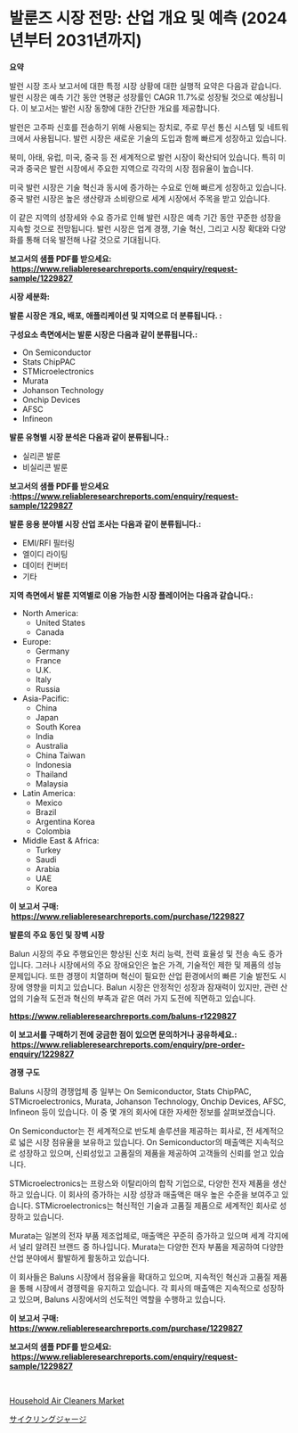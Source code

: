 <p><h1>발룬즈 시장 전망: 산업 개요 및 예측 (2024년부터 2031년까지)</h1></p><p><strong>요약</strong></p>
<p><p>발런 시장 조사 보고서에 대한 특정 시장 상황에 대한 실행적 요약은 다음과 같습니다. 발런 시장은 예측 기간 동안 연평균 성장률인 CAGR 11.7%로 성장될 것으로 예상됩니다. 이 보고서는 발런 시장 동향에 대한 간단한 개요를 제공합니다.</p><p>발런은 고주파 신호를 전송하기 위해 사용되는 장치로, 주로 무선 통신 시스템 및 네트워크에서 사용됩니다. 발런 시장은 새로운 기술의 도입과 함께 빠르게 성장하고 있습니다.</p><p>북미, 아태, 유럽, 미국, 중국 등 전 세계적으로 발런 시장이 확산되어 있습니다. 특히 미국과 중국은 발런 시장에서 주요한 지역으로 각각의 시장 점유율이 높습니다.</p><p>미국 발런 시장은 기술 혁신과 동시에 증가하는 수요로 인해 빠르게 성장하고 있습니다. 중국 발런 시장은 높은 생산량과 소비량으로 세계 시장에서 주목을 받고 있습니다.</p><p>이 같은 지역의 성장세와 수요 증가로 인해 발런 시장은 예측 기간 동안 꾸준한 성장을 지속할 것으로 전망됩니다. 발런 시장은 업계 경쟁, 기술 혁신, 그리고 시장 확대와 다양화를 통해 더욱 발전해 나갈 것으로 기대됩니다.</p></p>
<p><strong>보고서의 샘플 PDF를 받으세요: &nbsp;<a href="https://www.reliableresearchreports.com/enquiry/request-sample/1229827">https://www.reliableresearchreports.com/enquiry/request-sample/1229827</a></strong></p>
<p><strong>시장 세분화:</strong></p>
<p><strong> 발룬 시장은 개요, 배포, 애플리케이션 및 지역으로 더 분류됩니다. :</strong></p>
<p><strong>구성요소 측면에서는 발룬 시장은 다음과 같이 분류됩니다.:</strong></p>
<p><ul><li>On Semiconductor</li><li>Stats ChipPAC</li><li>STMicroelectronics</li><li>Murata</li><li>Johanson Technology</li><li>Onchip Devices</li><li>AFSC</li><li>Infineon</li></ul></p>
<p><strong> 발룬 유형별 시장 분석은 다음과 같이 분류됩니다.:</strong></p>
<p><ul><li>실리콘 발룬</li><li>비실리콘 발룬</li></ul></p>
<p><strong>보고서의 샘플 PDF를 받으세요 :<a href="https://www.reliableresearchreports.com/enquiry/request-sample/1229827">https://www.reliableresearchreports.com/enquiry/request-sample/1229827</a></strong></p>
<p><strong> 발룬 응용 분야별 시장 산업 조사는 다음과 같이 분류됩니다.:</strong></p>
<p><ul><li>EMI/RFI 필터링</li><li>엘이디 라이팅</li><li>데이터 컨버터</li><li>기타</li></ul></p>
<p><strong>지역 측면에서 발룬 지역별로 이용 가능한 시장 플레이어는 다음과 같습니다.:</strong></p>
<p><ul>
    <li>
        North America:
        <ul>
            <li>United States</li>
            <li>Canada</li>
        </ul>
    </li>
    <li>
        Europe:
        <ul>
            <li>Germany</li>
            <li>France</li>
            <li>U.K.</li>
            <li>Italy</li>
            <li>Russia</li>
        </ul>
    </li>
    <li>
        Asia-Pacific:
        <ul>
            <li>China</li>
            <li>Japan</li>
            <li>South Korea</li>
            <li>India</li>
            <li>Australia</li>
            <li>China Taiwan</li>
            <li>Indonesia</li>
            <li>Thailand</li>
            <li>Malaysia</li>
        </ul>
    </li>
    <li>
        Latin America:
        <ul>
            <li>Mexico</li>
            <li>Brazil</li>
            <li>Argentina Korea</li>
            <li>Colombia</li>
        </ul>
    </li>
    <li>
        Middle East & Africa:
        <ul>
            <li>Turkey</li>
            <li>Saudi</li>
            <li>Arabia</li>
            <li>UAE</li>
            <li>Korea</li>
        </ul>
    </li>
    </ul></p>
<p><strong>이 보고서 구매: &nbsp;<a href="https://www.reliableresearchreports.com/purchase/1229827">https://www.reliableresearchreports.com/purchase/1229827</a></strong></p>
<p><strong>발룬의 주요 동인 및 장벽 시장</strong></p>
<p><p>Balun 시장의 주요 주행요인은 향상된 신호 처리 능력, 전력 효율성 및 전송 속도 증가입니다. 그러나 시장에서의 주요 장애요인은 높은 가격, 기술적인 제한 및 제품의 성능 문제입니다. 또한 경쟁이 치열하며 혁신이 필요한 산업 환경에서의 빠른 기술 발전도 시장에 영향을 미치고 있습니다. Balun 시장은 안정적인 성장과 잠재력이 있지만, 관련 산업의 기술적 도전과 혁신의 부족과 같은 여러 가지 도전에 직면하고 있습니다.</p></p>
<p><strong><a href="https://www.reliableresearchreports.com/baluns-r1229827">https://www.reliableresearchreports.com/baluns-r1229827</a></strong></p>
<p><strong>이 보고서를 구매하기 전에 궁금한 점이 있으면 문의하거나 공유하세요.: &nbsp;<a href="https://www.reliableresearchreports.com/enquiry/pre-order-enquiry/1229827">https://www.reliableresearchreports.com/enquiry/pre-order-enquiry/1229827</a></strong></p>
<p><strong>경쟁 구도</strong></p>
<p><p>Baluns 시장의 경쟁업체 중 일부는 On Semiconductor, Stats ChipPAC, STMicroelectronics, Murata, Johanson Technology, Onchip Devices, AFSC, Infineon 등이 있습니다. 이 중 몇 개의 회사에 대한 자세한 정보를 살펴보겠습니다.</p><p>On Semiconductor는 전 세계적으로 반도체 솔루션을 제공하는 회사로, 전 세계적으로 넓은 시장 점유율을 보유하고 있습니다. On Semiconductor의 매출액은 지속적으로 성장하고 있으며, 신뢰성있고 고품질의 제품을 제공하여 고객들의 신뢰를 얻고 있습니다.</p><p>STMicroelectronics는 프랑스와 이탈리아의 합작 기업으로, 다양한 전자 제품을 생산하고 있습니다. 이 회사의 증가하는 시장 성장과 매출액은 매우 높은 수준을 보여주고 있습니다. STMicroelectronics는 혁신적인 기술과 고품질 제품으로 세계적인 회사로 성장하고 있습니다.</p><p>Murata는 일본의 전자 부품 제조업체로, 매출액은 꾸준히 증가하고 있으며 세계 각지에서 널리 알려진 브랜드 중 하나입니다. Murata는 다양한 전자 부품을 제공하여 다양한 산업 분야에서 활발하게 활동하고 있습니다.</p><p>이 회사들은 Baluns 시장에서 점유율을 확대하고 있으며, 지속적인 혁신과 고품질 제품을 통해 시장에서 경쟁력을 유지하고 있습니다. 각 회사의 매출액은 지속적으로 성장하고 있으며, Baluns 시장에서의 선도적인 역할을 수행하고 있습니다.</p></p>
<p><strong>이 보고서 구매: &nbsp; <a href="https://www.reliableresearchreports.com/purchase/1229827">https://www.reliableresearchreports.com/purchase/1229827</a></strong></p>
<p><strong>보고서의 샘플 PDF를 받으세요: &nbsp;<a href="https://www.reliableresearchreports.com/enquiry/request-sample/1229827">https://www.reliableresearchreports.com/enquiry/request-sample/1229827</a></strong><strong></strong></p>
<p>&nbsp;</p>
<p><p><a href="https://github.com/brenzgnarento/Market-Research-Report-List-2/blob/main/household-air-cleaners-market.md">Household Air Cleaners Market</a></p><p><a href="https://github.com/Sophiaard2003/Market-Research-Report-List-1/blob/main/829699932088.md">サイクリングジャージ</a></p></p>